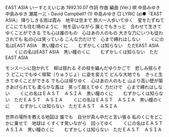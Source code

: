 EAST ASIA
いーすとえいじあ
1992.10.07
作詞  作曲  編曲 (Ver.)   唄
中島みゆき   中島みゆき   瀬尾一三・David Campbell? (1)
中島みゆき
□ LYRIC (a)●『EAST ASIA』
降りしきる雨は霞み　地平は空まで
旅人一人歩いてゆく　星をたずねて
どこにでも住む鳩のように　地を這いながら
誰とでもきっと　合わせて生きてゆくことができる
でも心は誰のもの　心はあの人のもの
大きな力にいつも従わされても
私の心は笑っている
こんな力だけで　心まで縛れはしない
　　くにの名はEAST ASIA　黒い瞳のくに
　　むずかしくは知らない　ただEAST ASIA
　　くにの名はEAST ASIA　黒い瞳のくに
　　むずかしくは知らない　ただEAST ASIA

モンスーンに抱かれて　柳は揺れる
その枝を編んだゆりかごで　悲しみ揺らそう
どこにでもゆく柳絮（りゅうじょ）に姿を変えて
どんな大地でも　きっと生きてゆくことができる
でも心は帰りゆく　心はあの人のもと
山より高い壁が築きあげられても
柔らかな風は　笑って越えてゆく
力だけで　心まで縛れはしない
　　くにの名はＥＡＳＴ　ＡＳＩＡ　黒い瞳のくに
　　むずかしくは知らない　ただＥＡＳＴ　ＡＳＩＡ
　　くにの名はＥＡＳＴ　ＡＳＩＡ　黒い瞳のくに
　　むずかしくは知らない　ただＥＡＳＴ　ＡＳＩＡ

世界の場所を教える地図は
誰でも　自分が真ん中だと言い張る
私のくにをどこかに乗せて　地球は
くすくす笑いながら　回ってゆく
　　くにの名はＥＡＳＴ　ＡＳＩＡ　黒い瞳のくに
　　むずかしくは知らない　ただＥＡＳＴ　ＡＳＩＡ